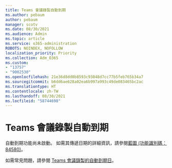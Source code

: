 ```yaml
---
title: Teams 會議錄製自動到期
ms.author: pebaum
author: pebaum
manager: scotv
ms.date: 08/30/2021
ms.audience: Admin
ms.topic: article
ms.service: o365-administration
ROBOTS: NOINDEX, NOFOLLOW
localization_priority: Priority
ms.collection: Adm_O365
ms.custom:
- "13757"
- "9002530"
ms.openlocfilehash: 21e36d8dd0b8593c93848d7cc77b5feb765b34a7
ms.sourcegitcommit: b6dd6ae628a02ea6b997a993c49de083465bc2ac
ms.translationtype: HT
ms.contentlocale: zh-TW
ms.lasthandoff: 08/30/2021
ms.locfileid: "58744698"
---
```

# <a name="teams-meeting-recordings-auto-expiration"></a>Teams 會議錄製自動到期

自動到期功能尚未啟動。 如需其傳遞日期的詳細資訊，請參閱[藍圖 (功能識別碼：84580)](https://www.microsoft.com/microsoft-365/roadmap?searchterms=82057&filters=&searchterms=84580)。

如需常見問題，請參閱 [Teams 會議錄製的自動到期日](https://docs.microsoft.com/microsoftteams/cloud-recording#auto-expiration)。

